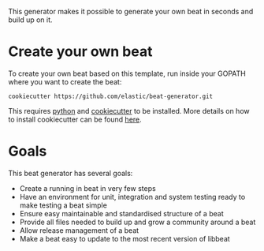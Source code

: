 This generator makes it possible to generate your own beat in seconds and build up on it.


# Create your own beat

To create your own beat based on this template, run inside your GOPATH where you want to create the beat:

```
cookiecutter https://github.com/elastic/beat-generator.git
```

This requires [python](https://www.python.org/downloads/) and [cookiecutter](https://github.com/audreyr/cookiecutter) to be installed. More details on how to install cookiecutter can be found [here](http://cookiecutter.readthedocs.io/en/latest/installation.html).


# Goals

This beat generator has several goals:

* Create a running in beat in very few steps
* Have an environment for unit, integration and system testing ready to make testing a beat simple
* Ensure easy maintainable and standardised structure of a beat
* Provide all files needed to build up and grow a community around a beat
* Allow release management of a beat
* Make a beat easy to update to the most recent version of libbeat

